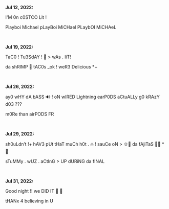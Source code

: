 **Jul 12, 2022:**

I'M 0n c0STCO Lit !

Playboi Michael
pLayBoi MiCHael
PLaybOI MiCHAeL

&nbsp;

**Jul 19, 2022:**

TaC0 ! Tu3SdAY ! 🌮  > wAs . liT!

da shRIMP 🍤 tAC0s _ok ! weR3 Delicious *+

&nbsp;

**Jul 26, 2022:**

ay0 wHY dA bASS 🔊 ! oN wIRED Lightning earP0DS aCtuALLy g0 kRAzY d03 ???

m0Re than airPODS FR 

&nbsp;

**Jul 29, 2022:**

sh0uLdn’t !+ hAV3 pUt tHaT muCh h0t . 🔥 ! sauCe oN > 🫑🧅 da fAjiTaS 🌯🥵 *💋

sTuMMy . wUZ . aCtInG > UP dURiNG da fINAL 

&nbsp;

**Jul 31, 2022:**

Good night !! we DID IT 🫡 🤧

tHANx 4 believing in U 
